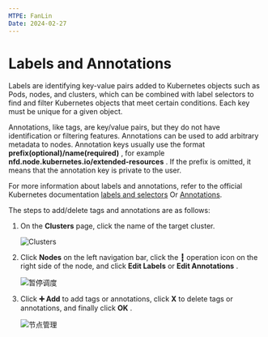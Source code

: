 ```yaml
---
MTPE: FanLin
Date: 2024-02-27
---
```


# Labels and Annotations

Labels are identifying key-value pairs added to Kubernetes objects such as Pods, nodes, and clusters, which can be combined with label selectors to find and filter Kubernetes objects that meet certain conditions. Each key must be unique for a given object.

Annotations, like tags, are key/value pairs, but they do not have identification or filtering features.
Annotations can be used to add arbitrary metadata to nodes.
Annotation keys usually use the format __prefix(optional)/name(required)__ , for example __nfd.node.kubernetes.io/extended-resources__ .
If the prefix is ​​omitted, it means that the annotation key is private to the user.

For more information about labels and annotations, refer to the official Kubernetes documentation [labels and selectors](https://kubernetes.io/docs/concepts/overview/working-with-objects/labels/) Or [Annotations](https://kubernetes.io/docs/concepts/overview/working-with-objects/annotations/).

The steps to add/delete tags and annotations are as follows:

1. On the __Clusters__ page, click the name of the target cluster.

    ![Clusters](../images/schedule01.png)

2. Click __Nodes__ on the left navigation bar, click the __┇__ operation icon on the right side of the node, and click __Edit Labels__ or __Edit Annotations__ .

    ![暂停调度](../images/labels01.png)

3. Click __➕ Add__ to add tags or annotations, click __X__ to delete tags or annotations, and finally click __OK__ .

    ![节点管理](../images/labels02.png)
